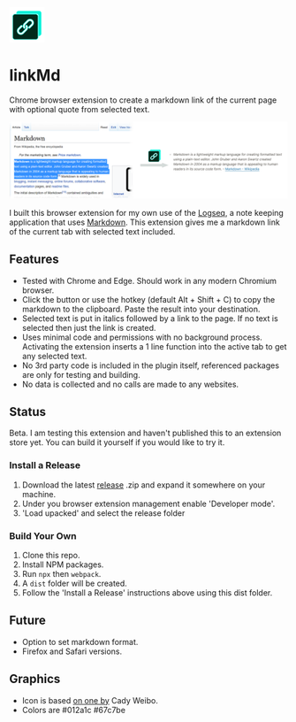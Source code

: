 <img src="src/icons/icon-128.png" width="64"/>

# linkMd
Chrome browser extension to create a markdown link of the current page with optional quote from selected text.

<img src="resources/banner1.png" width="900"/>

I built this browser extension for my own use of the [Logseq](https://logseq.com/), a note keeping application that uses [Markdown](https://daringfireball.net/projects/markdown/). This extension gives me a markdown link of the current tab with selected text included.

## Features
- Tested with Chrome and Edge. Should work in any modern Chromium browser.
- Click the button or use the hotkey (default Alt + Shift + C) to copy the markdown to the clipboard. Paste the result into your destination.
- Selected text is put in italics followed by a link to the page. If no text is selected then just the link is created.
- Uses minimal code and permissions with no background process. Activating the extension inserts a 1 line function into the active tab to get any selected text.
- No 3rd party code is included in the plugin itself, referenced packages are only for testing and building.
- No data is collected and no calls are made to any websites.

## Status
Beta. I am testing this extension and haven't published this to an extension store yet. You can build it yourself if you would like to try it.

### Install a Release
1. Download the latest [release](https://github.com/jadeohl/linkmd/releases) .zip and expand it somewhere on your machine.
2. Under you browser extension management enable 'Developer mode'.
3. 'Load upacked' and select the release folder

### Build Your Own
1. Clone this repo.
2. Install NPM packages.
3. Run ```npx``` then ```webpack```.
4. A ```dist``` folder will be created.
5. Follow the 'Install a Release' instructions above using this dist folder.

## Future
- Option to set markdown format.
- Firefox and Safari versions.

## Graphics
- Icon is based [on one by](https://www.veryicon.com/icons/miscellaneous/unionpay-digital-marketing/copy-link-face.html) Cady Weibo.
- Colors are #012a1c #67c7be
